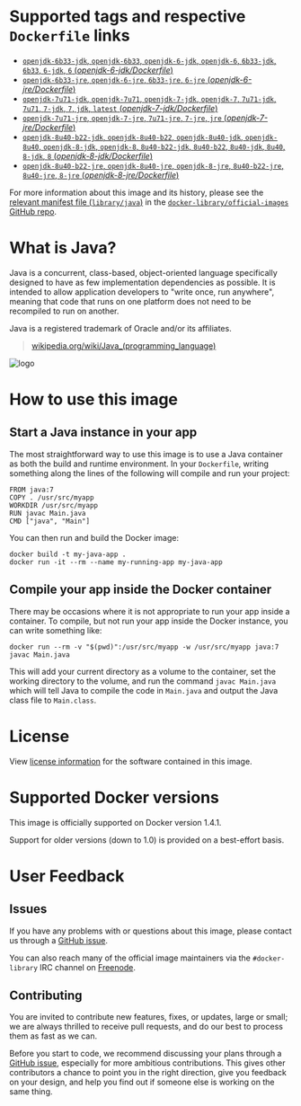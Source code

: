 # Supported tags and respective `Dockerfile` links

- [`openjdk-6b33-jdk`, `openjdk-6b33`, `openjdk-6-jdk`, `openjdk-6`, `6b33-jdk`, `6b33`, `6-jdk`, `6` (*openjdk-6-jdk/Dockerfile*)](https://github.com/docker-library/java/blob/8b20818d91705361ff42b597369620680d0af98c/openjdk-6-jdk/Dockerfile)
- [`openjdk-6b33-jre`, `openjdk-6-jre`, `6b33-jre`, `6-jre` (*openjdk-6-jre/Dockerfile*)](https://github.com/docker-library/java/blob/d63214d23aad827190c599e23351bd0bdd7dcadc/openjdk-6-jre/Dockerfile)
- [`openjdk-7u71-jdk`, `openjdk-7u71`, `openjdk-7-jdk`, `openjdk-7`, `7u71-jdk`, `7u71`, `7-jdk`, `7`, `jdk`, `latest` (*openjdk-7-jdk/Dockerfile*)](https://github.com/docker-library/java/blob/8b20818d91705361ff42b597369620680d0af98c/openjdk-7-jdk/Dockerfile)
- [`openjdk-7u71-jre`, `openjdk-7-jre`, `7u71-jre`, `7-jre`, `jre` (*openjdk-7-jre/Dockerfile*)](https://github.com/docker-library/java/blob/d63214d23aad827190c599e23351bd0bdd7dcadc/openjdk-7-jre/Dockerfile)
- [`openjdk-8u40-b22-jdk`, `openjdk-8u40-b22`, `openjdk-8u40-jdk`, `openjdk-8u40`, `openjdk-8-jdk`, `openjdk-8`, `8u40-b22-jdk`, `8u40-b22`, `8u40-jdk`, `8u40`, `8-jdk`, `8` (*openjdk-8-jdk/Dockerfile*)](https://github.com/docker-library/java/blob/4735dcec5fec2833635b8f6634d24d7e22c617b2/openjdk-8-jdk/Dockerfile)
- [`openjdk-8u40-b22-jre`, `openjdk-8u40-jre`, `openjdk-8-jre`, `8u40-b22-jre`, `8u40-jre`, `8-jre` (*openjdk-8-jre/Dockerfile*)](https://github.com/docker-library/java/blob/4735dcec5fec2833635b8f6634d24d7e22c617b2/openjdk-8-jre/Dockerfile)

For more information about this image and its history, please see the [relevant
manifest file
(`library/java`)](https://github.com/docker-library/official-images/blob/master/library/java)
in the [`docker-library/official-images` GitHub
repo](https://github.com/docker-library/official-images).

# What is Java?

Java is a concurrent, class-based, object-oriented language specifically
designed to have as few implementation dependencies as possible. It is intended
to allow application developers to "write once, run anywhere", meaning that code
that runs on one platform does not need to be recompiled to run on another.

Java is a registered trademark of Oracle and/or its affiliates.

> [wikipedia.org/wiki/Java_(programming_language)](http://en.wikipedia.org/wiki/Java_(programming_language))

![logo](https://raw.githubusercontent.com/docker-library/docs/master/java/logo.png)

# How to use this image

## Start a Java instance in your app

The most straightforward way to use this image is to use a Java container as
both the build and runtime environment. In your `Dockerfile`, writing something
along the lines of the following will compile and run your project:

    FROM java:7
    COPY . /usr/src/myapp
    WORKDIR /usr/src/myapp
    RUN javac Main.java
    CMD ["java", "Main"]

You can then run and build the Docker image:

    docker build -t my-java-app .
    docker run -it --rm --name my-running-app my-java-app

## Compile your app inside the Docker container

There may be occasions where it is not appropriate to run your app inside a
container. To compile, but not run your app inside the Docker instance, you can
write something like:

    docker run --rm -v "$(pwd)":/usr/src/myapp -w /usr/src/myapp java:7 javac Main.java

This will add your current directory as a volume to the container, set the
working directory to the volume, and run the command `javac Main.java` which
will tell Java to compile the code in `Main.java` and output the Java class file
to `Main.class`.

# License

View [license information](http://openjdk.java.net/legal/gplv2+ce.html)
for the software contained in this image.

# Supported Docker versions

This image is officially supported on Docker version 1.4.1.

Support for older versions (down to 1.0) is provided on a best-effort basis.

# User Feedback

## Issues

If you have any problems with or questions about this image, please contact us
 through a [GitHub issue](https://github.com/docker-library/java/issues).

You can also reach many of the official image maintainers via the
`#docker-library` IRC channel on [Freenode](https://freenode.net).

## Contributing

You are invited to contribute new features, fixes, or updates, large or small;
we are always thrilled to receive pull requests, and do our best to process them
as fast as we can.

Before you start to code, we recommend discussing your plans 
through a [GitHub issue](https://github.com/docker-library/java/issues), especially for more ambitious
contributions. This gives other contributors a chance to point you in the right
direction, give you feedback on your design, and help you find out if someone
else is working on the same thing.
